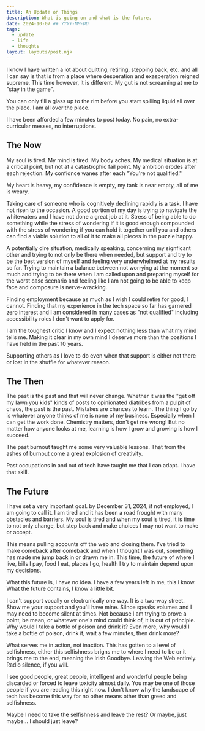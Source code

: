 ```yaml
---
title: An Update on Things
description: What is going on and what is the future.
date: 2024-10-07 ## YYYY-MM-DD
tags:
  - update
  - life
  - thoughts
layout: layouts/post.njk
---
```


I know I have written a lot about quitting, retiring, stepping back, etc. and all I can say is that is from a place where desperation and exasperation reigned supreme. This time however, it is different. My gut is not screaming at me to "stay in the game".

You can only fill a glass up to the rim before you start spilling liquid all over the place. I am all over the place.

I have been afforded a few minutes to post today. No pain, no extra-curricular messes, no interruptions.

## The Now

My soul is tired. My mind is tired. My body aches. My medical situation is at a critical point, but not at a catastrophic fail point. My ambition erodes after each rejection. My confidnce wanes after each "You're not qualified."

My heart is heavy, my confidence is empty, my tank is near empty, all of me is weary.

Taking care of someone who is cognitively declining rapidly is a task. I have not risen to the occasion. A good portion of my day is trying to navigate the whitewaters and I have not done a great job at it. Stress of being able to do something while the stress of wondering if it is good enough compounded with the stress of wondering if you can hold it together until you and others can find a viable solution to all of it to make all pieces in the puzzle happy.

A potentially dire situation, medically speaking, concerning my signficant other and trying to not only be there when needed, but support and try to be the best version of myself and feeling very underwhelmed at my results so far. Trying to maintain a balance between not worrying at the moment so much and trying to be there when I am called upon and preparing myself for the worst case scenario and feeling like I am not going to be able to keep face and composure is nerve-wracking.

Finding employment because as much as I wish I could retire for good, I cannot. Finding that my experience in the tech space so far has garnered zero interest and I am considered in many cases as "not qualified" including accessibility roles I don't want to apply for.

I am the toughest critic I know and I expect nothing less than what my mind tells me. Making it clear in my own mind I deserve more than the positions I have held in the past 10 years.

Supporting others as I love to do even when that support is either not there or lost in the shuffle for whatever reason.

## The Then

The past is the past and that will never change. Whether it was the "get off my lawn you kids" kinds of posts to opinionated diatribes from a pulpit of chaos, the past is the past. Mistakes are chances to learn. The thing I go by is whatever anyone thinks of me is none of my business. Especially when I can get the work done. Chemistry matters, don't get me wrong! But no matter how anyone looks at me, learning is how I grow and growing is how I succeed.

The past burnout taught me some very valuable lessons. That from the ashes of burnout come a great explosion of creativity.

Past occupations in and out of tech have taught me that I can adapt. I have that skill.

## The Future

I have set a very important goal. by December 31, 2024, if not employed, I am going to call it. I am tired and it has been a road frought with many obstacles and barriers. My soul is tired and when my soul is tired, it is time to not only change, but step back and make choices I may not want to make or accept.

This means pulling accounts off the web and closing them. I've tried to make comeback after comeback and when I thought I was out, something has made me jump back in or drawn me in. This time, the future of where I live, bills I pay, food I eat, places I go, health I try to maintain depend upon my decisions.

What this future is, I have no idea. I have a few years left in me, this I know. What the future contains, I know a little bit.

I can't support vocally or electronically one way. It is a two-way street. Show me your support and you'll have mine. Silnce speaks volumes and I may need to become silent at times. Not because I am trying to prove a point, be mean, or whatever one's mind could think of, it is out of principle. Why would I take a bottle of poison and drink it? Even more, why would I take a bottle of poison, drink it, wait a few minutes, then drink more?

What serves me in action, not inaction. This has gotten to a level of selfishness, either this selfishness brigns me to where I need to be or it brings me to the end, meaning the Irish Goodbye. Leaving the Web entirely. Radio silence, if you will.

I see good people, great people, intelligent and wonderful people being discarded or forced to leave toxicity almost daily. You may be one of those people if you are reading this right now. I don't know why the landscape of tech has become this way for no other means other than greed and selfishness.

Maybe I need to take the selfishness and leave the rest? Or maybe, just maybe... I should just leave?
